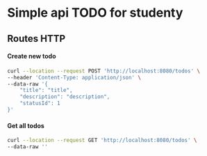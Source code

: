 # Simple api TODO for studenty

## Routes HTTP

#### Create new todo
```bash
curl --location --request POST 'http://localhost:8080/todos' \
--header 'Content-Type: application/json' \
--data-raw '{
	"title": "title",
	"description": "description",
	"statusId": 1
}'
```


#### Get all todos
```bash
curl --location --request GET 'http://localhost:8080/todos' \
--data-raw ''
```